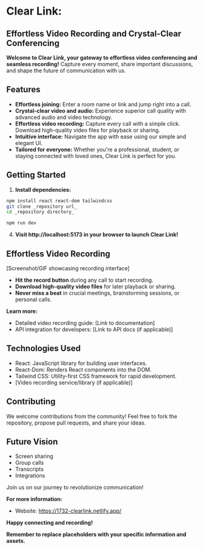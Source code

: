 # Clear Link:
## Effortless Video Recording and Crystal-Clear Conferencing

**Welcome to Clear Link, your gateway to effortless video conferencing and seamless recording!** Capture every moment, share important discussions, and shape the future of communication with us.

## Features

* **Effortless joining:** Enter a room name or link and jump right into a call.
* **Crystal-clear video and audio:** Experience superior call quality with advanced audio and video technology.
* **Effortless video recording:** Capture every call with a simple click. Download high-quality video files for playback or sharing.
* **Intuitive interface:** Navigate the app with ease using our simple and elegant UI.
* **Tailored for everyone:** Whether you're a professional, student, or staying connected with loved ones, Clear Link is perfect for you.

## Getting Started

1. **Install dependencies:**

```bash
npm install react react-dom tailwindcss
git clone _repository url_
cd _repository directory_

npm run dev
```

4. **Visit http://localhost:5173 in your browser to launch Clear Link!**

## Effortless Video Recording

[Screenshot/GIF showcasing recording interface]

* **Hit the record button** during any call to start recording.
* **Download high-quality video files** for later playback or sharing.
* **Never miss a beat** in crucial meetings, brainstorming sessions, or personal calls.

**Learn more:**

* Detailed video recording guide: [Link to documentation]
* API integration for developers: [Link to API docs (if applicable)]

## Technologies Used

* React: JavaScript library for building user interfaces.
* React-Dom: Renders React components into the DOM.
* Tailwind CSS: Utility-first CSS framework for rapid development.
* [Video recording service/library (if applicable)]

## Contributing

We welcome contributions from the community! Feel free to fork the repository, propose pull requests, and share your ideas.

## Future Vision

* Screen sharing
* Group calls
* Transcripts
* Integrations

Join us on our journey to revolutionize communication!

**For more information:**

* Website: https://1732-clearlink.netlify.app/

**Happy connecting and recording!**


**Remember to replace placeholders with your specific information and assets.**
